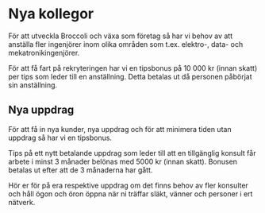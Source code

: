 # Nya kollegor
För att utveckla Broccoli och växa som företag så har vi behov av att anställa fler ingenjörer
inom olika områden som t.ex. elektro-, data- och mekatronikingenjörer.

För att få fart på rekryteringen har vi en tipsbonus på 10 000 kr (innan skatt) per tips som leder
till en anställning. Detta betalas ut då personen påbörjat sin anställning.

## Nya uppdrag
För att få in nya kunder, nya uppdrag och för att minimera tiden utan uppdrag så har vi en
tipsbonus.

Tips på ett nytt betalande uppdrag som leder till att en tillgänglig konsult får arbete i minst 3
månader belönas med 5000 kr (innan skatt). Bonusen betalas ut efter att de 3 månaderna har gått.

Hör er för på era respektive uppdrag om det finns behov av fler konsulter och håll ögon och öron
öppna när ni träffar släkt, vänner och personer i ert nätverk.
